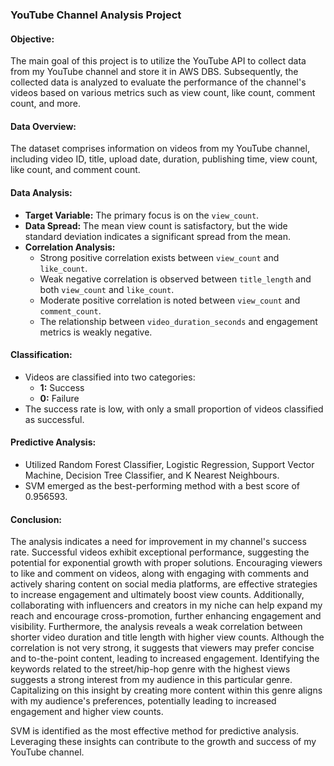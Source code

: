### YouTube Channel Analysis Project

#### Objective:
The main goal of this project is to utilize the YouTube API to collect data from my YouTube channel and store it in AWS DBS. Subsequently, the collected data is analyzed to evaluate the performance of the channel's videos based on various metrics such as view count, like count, comment count, and more.

#### Data Overview:
The dataset comprises information on videos from my YouTube channel, including video ID, title, upload date, duration, publishing time, view count, like count, and comment count.

#### Data Analysis:
- **Target Variable:** The primary focus is on the `view_count`.
- **Data Spread:** The mean view count is satisfactory, but the wide standard deviation indicates a significant spread from the mean.
- **Correlation Analysis:** 
  - Strong positive correlation exists between `view_count` and `like_count`.
  - Weak negative correlation is observed between `title_length` and both `view_count` and `like_count`.
  - Moderate positive correlation is noted between `view_count` and `comment_count`.
  - The relationship between `video_duration_seconds` and engagement metrics is weakly negative.

#### Classification:
- Videos are classified into two categories:
  - **1:** Success
  - **0:** Failure
- The success rate is low, with only a small proportion of videos classified as successful.

#### Predictive Analysis:
- Utilized Random Forest Classifier, Logistic Regression, Support Vector Machine, Decision Tree Classifier, and K Nearest Neighbours.
- SVM emerged as the best-performing method with a best score of 0.956593.

#### Conclusion:
The analysis indicates a need for improvement in my channel's success rate. Successful videos exhibit exceptional performance, suggesting the potential for exponential growth with proper solutions. Encouraging viewers to like and comment on videos, along with engaging with comments and actively sharing content on social media platforms, are effective strategies to increase engagement and ultimately boost view counts. Additionally, collaborating with influencers and creators in my niche can help expand my reach and encourage cross-promotion, further enhancing engagement and visibility.
Furthermore, the analysis reveals a weak correlation between shorter video duration and title length with higher view counts. Although the correlation is not very strong, it suggests that viewers may prefer concise and to-the-point content, leading to increased engagement.
Identifying the keywords related to the street/hip-hop genre with the highest views suggests a strong interest from my audience in this particular genre. Capitalizing on this insight by creating more content within this genre aligns with my audience's preferences, potentially leading to increased engagement and higher view counts.

SVM is identified as the most effective method for predictive analysis. Leveraging these insights can contribute to the growth and success of my YouTube channel.
